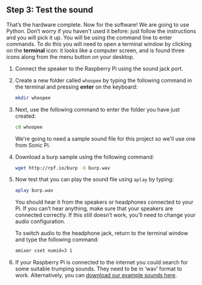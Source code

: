 ## Step 3: Test the sound
That’s the hardware complete. Now for the software! We are going to use Python. Don’t worry if you haven't used it before: just follow the instructions and you will pick it up.
You will be using the command line to enter commands. To do this you will need to open a terminal window by clicking on the **terminal** icon: it looks like a computer screen, and is found three icons along from the menu button on your desktop.

1. Connect the speaker to the Raspberry Pi using the sound jack port.
1. Create a new folder called `whoopee` by typing the following command in the terminal and pressing **enter** on the keyboard:

   ``` bash
   mkdir whoopee
   ```

1. Next, use the following command to enter the folder you have just created:

   ``` bash
   cd whoopee
   ```

   We're going to need a sample sound file for this project so we'll use one from Sonic Pi.

1. Download a burp sample using the following command:

   ``` bash
   wget http://rpf.io/burp -O burp.wav
   ```

1. Now test that you can play the sound file using `aplay` by typing:

   ``` bash
   aplay burp.wav
   ```

   You should hear it from the speakers or headphones connected to your Pi. If you can’t hear anything, make sure that your speakers are connected correctly. If this still doesn’t work, you'll need to change your audio configuration.

   To switch audio to the headphone jack, return to the terminal window and type the following command:

   ``` bash
   amixer cset numid=3 1
   ```

1. If your Raspberry Pi is connected to the internet you could search for some suitable trumping sounds. They need to be in ‘wav’ format to work. Alternatively, you can [download our example sounds here](http://rpf.io/farts).
